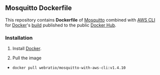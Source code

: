 ## Mosquitto Dockerfile

This repository contains **Dockerfile** of [Mosquitto](https://mosquitto.org/) combined with [AWS CLI](https://aws.amazon.com/cli/) for [Docker](https://www.docker.com/)'s [build](https://registry.hub.docker.com/u/webratio/mosquitto-with-aws-cli/) published to the public [Docker Hub](https://hub.docker.com/).

### Installation

1. Install [Docker](https://www.docker.com/).

2. Pull the image 
  * `docker pull webratio/mosquitto-with-aws-cli:v1.4.10`